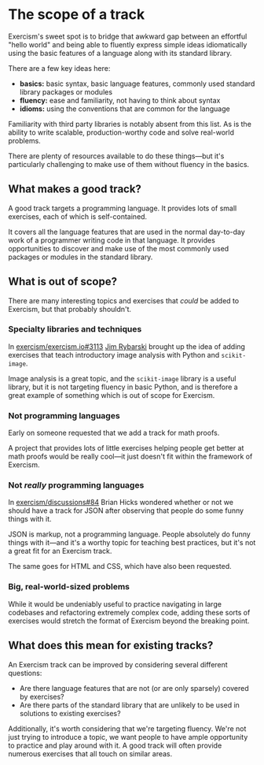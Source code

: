 # The scope of a track

Exercism's sweet spot is to bridge that awkward gap between an effortful "hello world" and being able to fluently express simple ideas idiomatically using the basic features of a language along with its standard library.

There are a few key ideas here:

* **basics:** basic syntax, basic language features, commonly used standard library packages or modules
* **fluency:** ease and familiarity, not having to think about syntax
* **idioms:** using the conventions that are common for the language

Familiarity with third party libraries is notably absent from this list.
As is the ability to write scalable, production-worthy code and solve real-world problems.

There are plenty of resources available to do these things—but it's particularly challenging to make use of them without fluency in the basics.

## What makes a good track?

A good track targets a programming language.
It provides lots of small exercises, each of which is self-contained.

It covers all the language features that are used in the normal day-to-day work of a programmer writing code in that language.
It provides opportunities to discover and make use of the most commonly used packages or modules in the standard library.

## What is out of scope?

There are many interesting topics and exercises that _could_ be added to Exercism, but that probably shouldn't.

### Specialty libraries and techniques

In [exercism/exercism.io#3113](https://github.com/exercism/exercism.io/issues/3113) [Jim Rybarski](https://github.com/jimrybarski) brought up the idea of adding exercises that teach introductory image analysis with Python and `scikit-image`.

Image analysis is a great topic, and the `scikit-image` library is a useful library, but it is not targeting fluency in basic Python, and is therefore a great example of something which is out of scope for Exercism.

### Not programming languages

Early on someone requested that we add a track for math proofs.

A project that provides lots of little exercises helping people get better at math proofs would be really cool—it just doesn't fit within the framework of Exercism.

### Not _really_ programming languages

In [exercism/discussions#84](https://github.com/exercism/discussions/issues/84) Brian Hicks wondered whether or not we should have a track for JSON after observing that people do some funny things with it.

JSON is markup, not a programming language.
People absolutely do funny things with it—and it's a worthy topic for teaching best practices, but it's not a great fit for an Exercism track.

The same goes for HTML and CSS, which have also been requested.

### Big, real-world-sized problems

While it would be undeniably useful to practice navigating in large codebases and refactoring extremely complex code, adding these sorts of exercises would stretch the format of Exercism beyond the breaking point.

## What does this mean for existing tracks?

An Exercism track can be improved by considering several different questions:

* Are there language features that are not (or are only sparsely) covered by exercises?
* Are there parts of the standard library that are unlikely to be used in solutions to existing exercises?

Additionally, it's worth considering that we're targeting fluency.
We're not just trying to introduce a topic, we want people to have ample opportunity to practice and play around with it.
A good track will often provide numerous exercises that all touch on similar areas.

